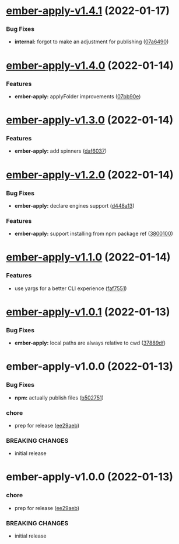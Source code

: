 # [ember-apply-v1.4.1](https://github.com/NullVoxPopuli/ember-apply//compare/ember-apply-v1.4.0...ember-apply-v1.4.1) (2022-01-17)


### Bug Fixes

* **internal:** forgot to make an adjustment for publishing ([07a6490](https://github.com/NullVoxPopuli/ember-apply//commit/07a6490cc6b81a4aec79926690038df4d2908db6))

# [ember-apply-v1.4.0](https://github.com/NullVoxPopuli/ember-apply//compare/ember-apply-v1.3.0...ember-apply-v1.4.0) (2022-01-14)


### Features

* **ember-apply:** applyFolder improvements ([07bb90e](https://github.com/NullVoxPopuli/ember-apply//commit/07bb90ed90eabc3c5a15b728c193e4e9d8b722bd))

# [ember-apply-v1.3.0](https://github.com/NullVoxPopuli/ember-apply//compare/ember-apply-v1.2.0...ember-apply-v1.3.0) (2022-01-14)


### Features

* **ember-apply:** add spinners ([daf6037](https://github.com/NullVoxPopuli/ember-apply//commit/daf6037c985f65688110a2e6e9f9b1570cc0d8b5))

# [ember-apply-v1.2.0](https://github.com/NullVoxPopuli/ember-apply//compare/ember-apply-v1.1.0...ember-apply-v1.2.0) (2022-01-14)


### Bug Fixes

* **ember-apply:** declare engines support ([d448a13](https://github.com/NullVoxPopuli/ember-apply//commit/d448a13615a93f66710825d694a940b6bfffa479))


### Features

* **ember-apply:** support installing from npm package ref ([3800100](https://github.com/NullVoxPopuli/ember-apply//commit/38001000754fa7629a3e0ef49c1331c5d31f0d75))

# [ember-apply-v1.1.0](https://github.com/NullVoxPopuli/ember-apply//compare/ember-apply-v1.0.1...ember-apply-v1.1.0) (2022-01-14)


### Features

* use yargs for a better CLI experience ([faf7551](https://github.com/NullVoxPopuli/ember-apply//commit/faf7551b64da3e28dd5dc0f40f2d90667ee002e2))

# [ember-apply-v1.0.1](https://github.com/NullVoxPopuli/ember-apply/compare/ember-apply-v1.0.0...ember-apply-v1.0.1) (2022-01-13)


### Bug Fixes

* **ember-apply:** local paths are always relative to cwd ([37889df](https://github.com/NullVoxPopuli/ember-apply/commit/37889dfccb17e7224921ebf8b8720b8ba6bc894d))

# ember-apply-v1.0.0 (2022-01-13)


### Bug Fixes

* **npm:** actually publish files ([b502751](https://github.com/NullVoxPopuli/ember-apply/commit/b502751f46fc126ad65be7092121661228a5cebf))


### chore

* prep for release ([ee29aeb](https://github.com/NullVoxPopuli/ember-apply/commit/ee29aeb60e9cd2b6c8204591eafd88ad58bfccd1))


### BREAKING CHANGES

* initial release

# ember-apply-v1.0.0 (2022-01-13)


### chore

* prep for release ([ee29aeb](https://github.com/NullVoxPopuli/ember-apply/commit/ee29aeb60e9cd2b6c8204591eafd88ad58bfccd1))


### BREAKING CHANGES

* initial release
